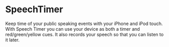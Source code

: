 SpeechTimer
===========

Keep time of your public speaking events with your iPhone and iPod touch. With Speech Timer you can use your device as both a timer and red/green/yellow cues. It also records your speech so that you can listen to it later.